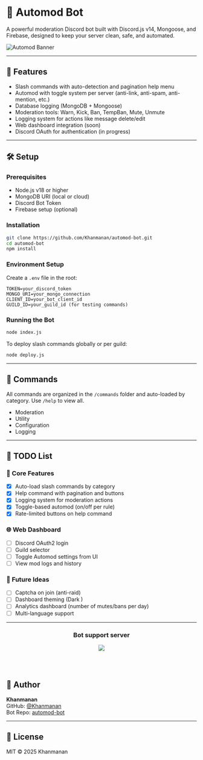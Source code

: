 # 🤖 Automod Bot

A powerful moderation Discord bot built with Discord.js v14, Mongoose, and Firebase, designed to keep your server clean, safe, and automated.

![Automod Banner](https://cwkbot.fun/botbanner.png)

---

## 🚀 Features

- Slash commands with auto-detection and pagination help menu
- Automod with toggle system per server (anti-link, anti-spam, anti-mention, etc.)
- Database logging (MongoDB + Mongoose)
- Moderation tools: Warn, Kick, Ban, TempBan, Mute, Unmute
- Logging system for actions like message delete/edit
- Web dashboard integration (soon)
- Discord OAuth for authentication (in progress)

---

## 🛠 Setup

### Prerequisites

- Node.js v18 or higher
- MongoDB URI (local or cloud)
- Discord Bot Token
- Firebase setup (optional)

### Installation

```bash
git clone https://github.com/Khanmanan/automod-bot.git
cd automod-bot
npm install
```

### Environment Setup

Create a `.env` file in the root:

```env
TOKEN=your_discord_token
MONGO_URI=your_mongo_connection
CLIENT_ID=your_bot_client_id
GUILD_ID=your_guild_id (for testing commands)
```

### Running the Bot

```bash
node index.js
```

To deploy slash commands globally or per guild:

```bash
node deploy.js
```

---

## 🧩 Commands

All commands are organized in the `/commands` folder and auto-loaded by category. Use `/help` to view all.

- Moderation
- Utility
- Configuration
- Logging

---

## 📌 TODO List

### 🔧 Core Features

- [x] Auto-load slash commands by category
- [x] Help command with pagination and buttons
- [x] Logging system for moderation actions
- [x] Toggle-based automod (on/off per rule)
- [x] Rate-limited buttons on help command

### 🌐 Web Dashboard

- [ ] Discord OAuth2 login
- [ ] Guild selector
- [ ] Toggle Automod settings from UI
- [ ] View mod logs and history

### 🧪 Future Ideas

- [ ] Captcha on join (anti-raid)
- [ ] Dashboard theming (Dark )
- [ ] Analytics dashboard (number of mutes/bans per day)
- [ ] Multi-language support

---
<h3 align='center'> Bot support server </h3>

<div align="center"> <a href="https://discord.gg/uC5bAzvmX5"><img src="http://invidget.switchblade.xyz/uC5bAzvmX5"/></a>

<br><br>

</div>



## 👤 Author

**Khanmanan**  
GitHub: [@Khanmanan](https://github.com/Khanmanan)  
Bot Repo: [automod-bot](https://github.com/Khanmanan/automod-bot)

---

## 📜 License

MIT © 2025 Khanmanan
